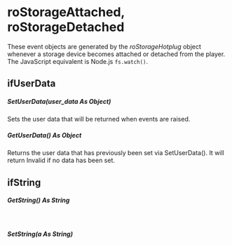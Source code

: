 # roStorageAttached, roStorageDetached

These event objects are generated by the *roStorageHotplug* object whenever a storage device becomes attached or detached from the player. The JavaScript equivalent is Node.js `fs.watch()`.

## ifUserData

##### SetUserData(user\_data As Object)

Sets the user data that will be returned when events are raised.

##### GetUserData() As Object

Returns the user data that has previously been set via SetUserData(). It will return Invalid if no data has been set.

## ifString

##### GetString() As String  
 

##### SetString(a As String)